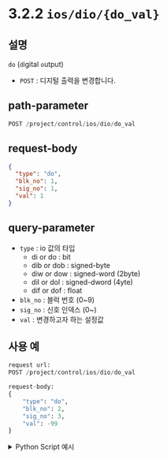 ﻿# 3.2.2 `ios/dio/{do_val}`

## 설명

`do` (`d`igital `o`utput)

- `POST` : 디지털 출력을 변경합니다.

## path-parameter

```python
POST /project/control/ios/dio/do_val
```

## request-body

```json
{
  "type": "do",
  "blk_no": 1,
  "sig_no": 1,
  "val": 1
}
```


## query-parameter

- `type` : io 값의 타입
  - di or do : bit
  - dib or dob : signed-byte
  - diw or dow : signed-word (2byte)
  - dil or dol : signed-dword (4yte)
  - dif or dof : float
- `blk_no` : 블럭 번호 (0~9)
- `sig_no` : 신호 인덱스 (0~)
- `val` : 변경하고자 하는 설정값


## 사용 예

```python
request url:
POST /project/control/ios/dio/do_val

request-body:
{
	"type": "do",
	"blk_no": 2,
	"sig_no": 3,
	"val": -99
}
```
<details><summary>Python Script 예시</summary>

- 아래는 `제어기의 ip:port` 가 `192.168.1.150:8888` 일 때, fb2.dob3 값을 -99로 변경하는 코드입니다.
- 응답되는 HTTP 상태 코드는 [이곳](https://developer.mozilla.org/en-US/docs/Web/HTTP/Status/200)을 참조해주십시오.
```python
# test.py
import requests 

def post_do_val() -> int:
    base_url       = 'http://192.168.1.150:8888'
    path_parameter = '/project/control/ios/dio/do_val'
    head           = {'Content-Type': 'application/json; charset=utf-8'}
    body           = {"type": "dob", "blk_no": 2, "sig_no": 3,"val": -99}

    response = requests.post(url = base_url + path_parameter, headers = head,  json = body)
    return response.status_code

print(f"response: {post_do_val()}")
```
```sh
$python test.py
response: 200 
```
</details>
